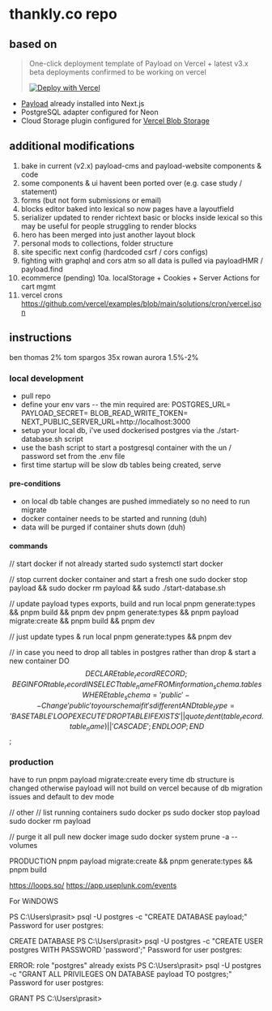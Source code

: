 # thankly.co repo

## based on

> One-click deployment template of Payload on Vercel + latest v3.x beta
> deployments confirmed to be working on vercel
>
> [![Deploy with Vercel](https://vercel.com/button)](https://vercel.com/new/clone?repository-url=https%3A%2F%2Fgithub.com%2Fpayloadcms%2Fvercel-deploy-payload-postgres&project-name=payload-project&env=PAYLOAD_SECRET&build-command=pnpm%20run%20ci&stores=%5B%7B%22type%22%3A%22postgres%22%7D%2C%7B%22type%22%3A%22blob%22%7D%5D)

- [Payload](https://github.com/payloadcms/payload) already installed into Next.js
- PostgreSQL adapter configured for Neon
- Cloud Storage plugin configured for [Vercel Blob Storage](https://vercel.com/docs/storage/vercel-blob)

## additional modifications

1. bake in current (v2.x) payload-cms and payload-website components & code
2. some components & ui havent been ported over (e.g. case study / statement)
3. forms (but not form submissions or email)
4. blocks editor baked into lexical so now pages have a layoutfield
5. serializer updated to render richtext basic or blocks inside lexical so this may be useful for people struggling to render blocks
6. hero has been merged into just another layout block
7. personal mods to collections, folder structure
8. site specific next config (hardcoded csrf / cors configs)
9. fighting with graphql and cors atm so all data is pulled via payloadHMR / payload.find
10. ecommerce (pending)
    10a. localStorage + Cookies + Server Actions for cart mgmt
11. vercel crons https://github.com/vercel/examples/blob/main/solutions/cron/vercel.json

## instructions

ben thomas 2%
tom spargos 35x
rowan aurora 1.5%-2%

### local development

- pull repo
- define your env vars -- the min required are:
  POSTGRES_URL=
  PAYLOAD_SECRET=
  BLOB_READ_WRITE_TOKEN=
  NEXT_PUBLIC_SERVER_URL=http://localhost:3000
- setup your local db, i've used dockerised postgres via the ./start-database.sh script
- use the bash script to start a postgresql container with the un / password set from the .env file
- first time startup will be slow db tables being created, serve

#### pre-conditions

- on local db table changes are pushed immediately so no need to run migrate
- docker container needs to be started and running (duh)
- data will be purged if container shuts down (duh)

#### commands

// start docker if not already started
sudo systemctl start docker

// stop current docker container and start a fresh one
sudo docker stop payload && sudo docker rm payload && sudo ./start-database.sh

// update payload types exports, build and run local
pnpm generate:types && pnpm build && pnpm dev
pnpm generate:types && pnpm payload migrate:create && pnpm build && pnpm dev

// just update types & run local
pnpm generate:types && pnpm dev

// in case you need to drop all tables in postgres rather than drop & start a new container
DO $$
DECLARE
    table_record RECORD;
BEGIN
    FOR table_record IN
        SELECT table_name
        FROM information_schema.tables
        WHERE table_schema = 'public' -- Change 'public' to your schema if it's different
          AND table_type = 'BASE TABLE'
    LOOP
        EXECUTE 'DROP TABLE IF EXISTS ' || quote_ident(table_record.table_name) || ' CASCADE';
    END LOOP;
END $$;

### production

have to run pnpm payload migrate:create every time db structure is changed otherwise payload will not build on vercel because of db migration issues and default to dev mode

// other
// list running containers
sudo docker ps
sudo docker stop payload
sudo docker rm payload

// purge it all pull new docker image
sudo docker system prune -a --volumes

PRODUCTION
pnpm payload migrate:create && pnpm generate:types && pnpm build

https://loops.so/
https://app.useplunk.com/events

For WiNDOWS

PS C:\Users\prasit> psql -U postgres -c "CREATE DATABASE payload;"
Password for user postgres:

CREATE DATABASE
PS C:\Users\prasit> psql -U postgres -c "CREATE USER postgres WITH PASSWORD 'password';"
Password for user postgres:

ERROR: role "postgres" already exists
PS C:\Users\prasit> psql -U postgres -c "GRANT ALL PRIVILEGES ON DATABASE payload TO postgres;"
Password for user postgres:

GRANT
PS C:\Users\prasit>
